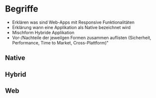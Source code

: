 # Begriffe

- Erklären was sind Web-Apps mit Responsive Funktionalitäten
- Erklärung wann eine Applikation als Native bezeichnet wird
- Mischform Hybride Applikation
- Vor-/Nachteile der jeweilgen Formen zusammen auflisten (Sicherheit, Performance, Time to Market, Cross-Plattform)"


## Native


## Hybrid


## Web


